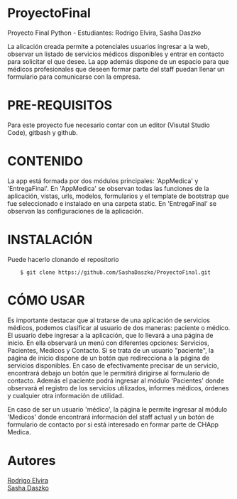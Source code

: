 # ProyectoFinal

<p>Proyecto Final Python - Estudiantes: Rodrigo Elvira, Sasha Daszko</p>

<p>La alicación creada permite a potenciales usuarios ingresar a la web, observar un listado de servicios médicos disponibles y entrar en contacto para solicitar el que desee. La app además dispone de un espacio para que médicos profesionales que deseen formar parte del staff puedan llenar un formulario para comunicarse con la empresa.</p>

# PRE-REQUISITOS

<p>Para este proyecto fue necesario contar con un editor (Visutal Studio Code), gitbash y github.</p>

# CONTENIDO

<p>La app está formada por dos módulos principales: 'AppMedica' y 'EntregaFinal'. En 'AppMedica' se observan todas las funciones de la aplicación, vistas, urls, modelos, formularios y el template de bootstrap que fue seleccionado e instalado en una carpeta static. En 'EntregaFinal' se observan las configuraciones de la aplicación.</p>

# INSTALACIÓN

<p> Puede hacerlo clonando el repositorio

        $ git clone https://github.com/SashaDaszko/ProyectoFinal.git

# CÓMO USAR

<p> Es importante destacar que al tratarse de una aplicación de servicios médicos, podemos clasificar al usuario de dos maneras: paciente o médico. El usuario debe ingresar a la aplicación, que lo llevará a una página de inicio. En ella observará un menú con diferentes opciones: Servicios, Pacientes, Medicos y Contacto.
Si se trata de un usuario "paciente", la página de inicio dispone de un botón que redirecciona a la página de servicios disponibles. En caso de efectivamente precisar de un servicio, encontrará debajo un botón que le permitirá dirigirse al formulario de contacto. Además el paciente podrá ingresar al módulo 'Pacientes' donde observará el registro de los servicios utilizados, informes médicos, órdenes y cualquier otra información de utilidad.</p>

<p>En caso de ser un usuario 'médico', la página le permite ingresar al módulo 'Medicos' donde encontrará información del staff actual y un botón de formulario de contacto por si está interesado en formar parte de CHApp Medica.</p>










# Autores

<A HREF="https://github.com/rodrigoelvira"> Rodrigo Elvira </A><br>
<A HREF="https://github.com/SashaDaszko"> Sasha Daszko </A>






































